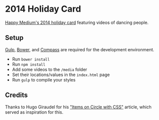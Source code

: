 2014 Holiday Card
=================

[Happy Medium's 2014 holiday card](http://holidaycard.itsahappymedium.com) featuring videos of dancing people.

## Setup

[Gulp](http://gulpjs.com/), [Bower](http://bower.io/), and [Compass](http://compass-style.org/) are required for the development environment.

- Run `bower install`
- Run `npm install`
- Add some videos to the `/media` folder
- Set their locations/values in the `index.html` page
- Run `gulp` to compile your styles

## Credits

Thanks to Hugo Giraudel for his ["Items on Circle with CSS"](http://hugogiraudel.com/2013/04/02/items-on-circle/) article, which served as inspiration for this.